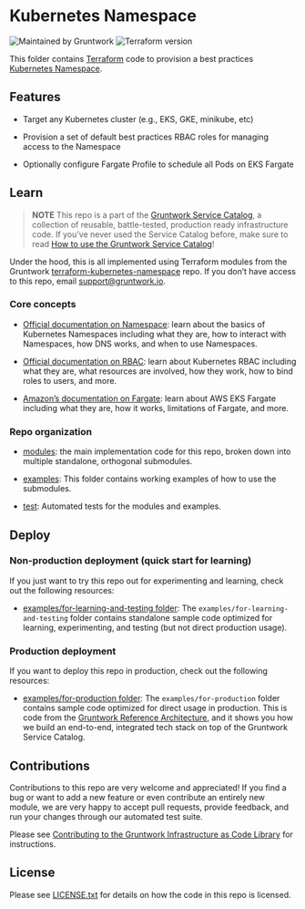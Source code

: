 # Kubernetes Namespace

![Maintained by Gruntwork](https://img.shields.io/badge/maintained%20by-gruntwork.io-%235849a6.svg)
![Terraform version](https://img.shields.io/badge/tf-%3E%3D1.0.0-blue.svg)

This folder contains [Terraform](https://www.terraform.io) code to provision a best practices
[Kubernetes Namespace](https://kubernetes.io/docs/concepts/overview/working-with-objects/namespaces/).

## Features

- Target any Kubernetes cluster (e.g., EKS, GKE, minikube, etc)

- Provision a set of default best practices RBAC roles for managing access to the Namespace

- Optionally configure Fargate Profile to schedule all Pods on EKS Fargate

## Learn

> **NOTE**
This repo is a part of the [Gruntwork Service Catalog](https://github.com/gruntwork-io/terraform-aws-service-catalog/), a collection of reusable, battle-tested, production ready infrastructure code. If you’ve never used the Service Catalog before, make sure to read [How to use the Gruntwork Service Catalog](https://docs.gruntwork.io/reference/services/intro/overview)!

Under the hood, this is all implemented using Terraform modules from the Gruntwork
[terraform-kubernetes-namespace](https://github.com/gruntwork-io/terraform-kubernetes-namespace) repo. If you don’t have access to this repo, email
<support@gruntwork.io>.

### Core concepts

- [Official documentation on Namespace](https://kubernetes.io/docs/concepts/overview/working-with-objects/namespaces/): learn about the basics of Kubernetes Namespaces including what they are, how to interact with Namespaces, how DNS works, and when to use Namespaces.

- [Official documentation on RBAC](https://kubernetes.io/docs/reference/access-authn-authz/rbac/): learn about Kubernetes RBAC including what they are, what resources are involved, how they work, how to bind roles to users, and more.

- [Amazon’s documentation on Fargate](https://docs.aws.amazon.com/eks/latest/userguide/fargate.html): learn about AWS EKS Fargate including what they are, how it works, limitations of Fargate, and more.

### Repo organization

- [modules](/modules): the main implementation code for this repo, broken down into multiple standalone, orthogonal submodules.

- [examples](/examples): This folder contains working examples of how to use the submodules.

- [test](/test): Automated tests for the modules and examples.

## Deploy

### Non-production deployment (quick start for learning)

If you just want to try this repo out for experimenting and learning, check out the following resources:

- [examples/for-learning-and-testing folder](/examples/for-learning-and-testing): The
`examples/for-learning-and-testing` folder contains standalone sample code optimized for learning, experimenting, and testing (but not direct production usage).

### Production deployment

If you want to deploy this repo in production, check out the following resources:

- [examples/for-production folder](/examples/for-production): The `examples/for-production` folder contains sample code optimized for direct usage in production. This is code from the [Gruntwork Reference Architecture](https://gruntwork.io/reference-architecture), and it shows you how we build an end-to-end, integrated tech stack on top of the Gruntwork Service Catalog.

## Contributions

Contributions to this repo are very welcome and appreciated! If you find a bug or want to add a new feature or even contribute an entirely new module, we are very happy to accept pull requests, provide feedback, and run your changes through our automated test suite.

Please see [Contributing to the Gruntwork Infrastructure as Code Library](https://gruntwork.io/guides/foundations/how-to-use-gruntwork-infrastructure-as-code-library/#contributing-to-the-gruntwork-infrastructure-as-code-library) for instructions.

## License

Please see [LICENSE.txt](/LICENSE.txt) for details on how the code in this repo is licensed.
